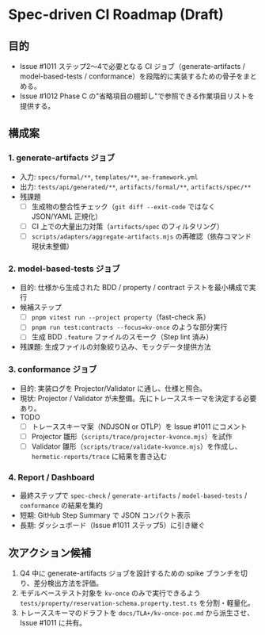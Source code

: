 # Spec-driven CI Roadmap (Draft)

## 目的
- Issue #1011 ステップ2〜4で必要となる CI ジョブ（generate-artifacts / model-based-tests / conformance）を段階的に実装するための骨子をまとめる。
- Issue #1012 Phase C の"省略項目の棚卸し"で参照できる作業項目リストを提供する。

## 構成案

### 1. generate-artifacts ジョブ
- 入力: `specs/formal/**`, `templates/**`, `ae-framework.yml`
- 出力: `tests/api/generated/**`, `artifacts/formal/**`, `artifacts/spec/**`
- 残課題
  - [ ] 生成物の整合性チェック（`git diff --exit-code` ではなく JSON/YAML 正規化）
  - [ ] CI 上での大量出力対策（`artifacts/spec` のフィルタリング）
  - [ ] `scripts/adapters/aggregate-artifacts.mjs` の再確認（依存コマンド現状未整備）

### 2. model-based-tests ジョブ
- 目的: 仕様から生成された BDD / property / contract テストを最小構成で実行
- 候補ステップ
  - [ ] `pnpm vitest run --project property`（fast-check 系）
  - [ ] `pnpm run test:contracts --focus=kv-once` のような部分実行
  - [ ] 生成 BDD `.feature` ファイルのスモーク（Step lint 済み）
- 残課題: 生成ファイルの対象絞り込み、モックデータ提供方法

### 3. conformance ジョブ
- 目的: 実装ログを Projector/Validator に通し、仕様と照合。
- 現状: Projector / Validator が未整備。先にトレーススキーマを決定する必要あり。
- TODO
  - [ ] トレーススキーマ案（NDJSON or OTLP）を Issue #1011 にコメント
  - [ ] Projector 雛形（`scripts/trace/projector-kvonce.mjs`）を試作
  - [ ] Validator 雛形（`scripts/trace/validate-kvonce.mjs`）を作成し、`hermetic-reports/trace` に結果を書き込む

### 4. Report / Dashboard
- 最終ステップで `spec-check` / `generate-artifacts` / `model-based-tests` / `conformance` の結果を集約
- 短期: GitHub Step Summary で JSON コンパクト表示
- 長期: ダッシュボード（Issue #1011 ステップ5）に引き継ぐ

## 次アクション候補
1. Q4 中に generate-artifacts ジョブを設計するための spike ブランチを切り、差分検出方法を評価。
2. モデルベーステスト対象を `kv-once` のみで実行できるよう `tests/property/reservation-schema.property.test.ts` を分割・軽量化。
3. トレーススキーマのドラフトを `docs/TLA+/kv-once-poc.md` から派生させ、Issue #1011 に共有。
